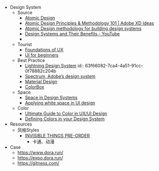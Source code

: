 - Design System
	- Source
		- [Atomic Design](https://atomicdesign.bradfrost.com/table-of-contents/)
		- [Atomic Design Principles & Methodology 101 | Adobe XD Ideas](https://xd.adobe.com/ideas/process/ui-design/atomic-design-principles-methodology-101/)
		- [Atomic Design methodology for building design systems](https://blog.kamathrohan.com/atomic-design-methodology-for-building-design-systems-f912cf714f53)
		- [Design Systems and Their Benefits - YouTube](https://www.youtube.com/watch?v=3TpiNrZlzt4)
		-
	- Tourist
		- [Foundations of UX](https://www.coursera.org/learn/foundations-user-experience-design)
		- [UI for beginners](https://method.ac/)
	- Best Practice
		- [Lightning Design System](https://www.lightningdesignsystem.com/)
		  id:: 63f66082-7ca4-4a51-91cc-0f78882c204b
		- [Spectrum, Adobe’s design system](https://spectrum.adobe.com/)
		- [Material Design](https://m3.material.io/)
		- [ColorBox](https://colorbox.io/)
	- Space
		- [Space in Design Systems](https://medium.com/eightshapes-llc/space-in-design-systems-188bcbae0d62)
		- [Applying white space in UI design](https://uxdesign.cc/whitespace-in-ui-design-44e332c8e4a)
	- Color
		- [Ultimate Guide to Color in UX/UI Design](https://uxplanet.org/ultimate-guide-to-color-in-ux-ui-design-de8eb104b5d3)
		- [Defining Colors in your Design System](https://uxdesign.cc/defining-colors-in-your-design-system-828148e6210a)
- Resources
	- 风格Styles
		- [INVISIBLE THINGS PRE-ORDER](https://www.andyjpizza.com/invisiblethingsbook)
			- 卡通、动漫
- Case
	- https://www.dora.run/
	- https://expo.dora.run/
	- https://gitness.com/